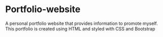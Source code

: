 # Portfolio-website
A personal portfolio website that provides information to promote myself. This portfolio is created using HTML and styled with CSS and Bootstrap